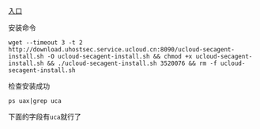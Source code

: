 
[入口](https://console.ucloud.cn/uhids/agent)

安装命令
```
wget --timeout 3 -t 2  http://download.uhostsec.service.ucloud.cn:8090/ucloud-secagent-install.sh -O ucloud-secagent-install.sh && chmod +x ucloud-secagent-install.sh && ./ucloud-secagent-install.sh 3520076 && rm -f ucloud-secagent-install.sh
```

检查安装成功

`ps uax|grep uca`

下面的字段有`uca`就行了
